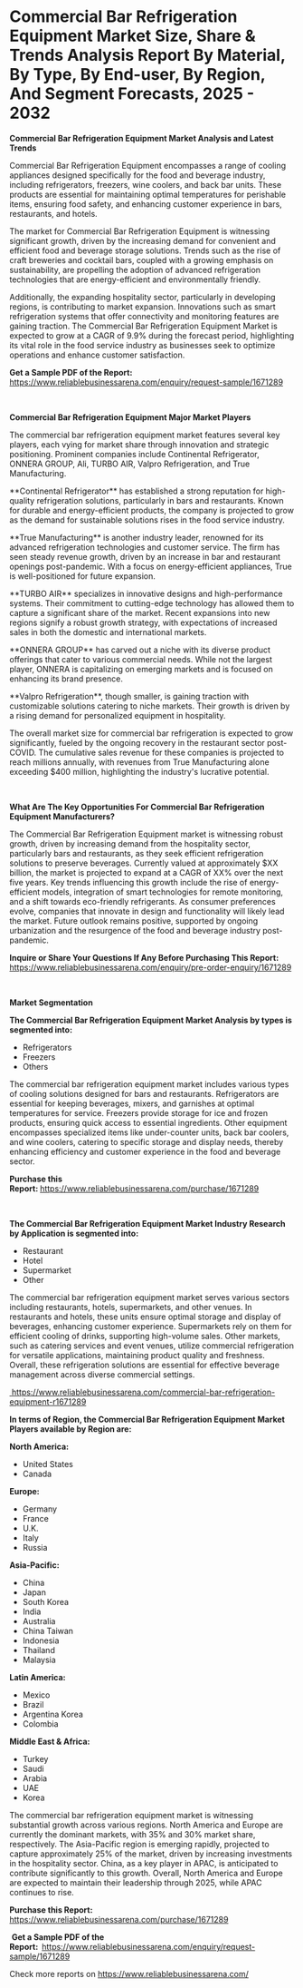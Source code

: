 <p><h1>Commercial Bar Refrigeration Equipment Market Size, Share & Trends Analysis Report By Material, By Type, By End-user, By Region, And Segment Forecasts, 2025 - 2032</h1></p><p><strong>Commercial Bar Refrigeration Equipment Market Analysis and Latest Trends</strong></p>
<p><p>Commercial Bar Refrigeration Equipment encompasses a range of cooling appliances designed specifically for the food and beverage industry, including refrigerators, freezers, wine coolers, and back bar units. These products are essential for maintaining optimal temperatures for perishable items, ensuring food safety, and enhancing customer experience in bars, restaurants, and hotels.</p><p>The market for Commercial Bar Refrigeration Equipment is witnessing significant growth, driven by the increasing demand for convenient and efficient food and beverage storage solutions. Trends such as the rise of craft breweries and cocktail bars, coupled with a growing emphasis on sustainability, are propelling the adoption of advanced refrigeration technologies that are energy-efficient and environmentally friendly.</p><p>Additionally, the expanding hospitality sector, particularly in developing regions, is contributing to market expansion. Innovations such as smart refrigeration systems that offer connectivity and monitoring features are gaining traction. The Commercial Bar Refrigeration Equipment Market is expected to grow at a CAGR of 9.9% during the forecast period, highlighting its vital role in the food service industry as businesses seek to optimize operations and enhance customer satisfaction.</p></p>
<p><strong>Get a Sample PDF of the Report:&nbsp;</strong> <a href="https://www.reliablebusinessarena.com/enquiry/request-sample/1671289?utm_campaign=2146&utm_medium=2&utm_source=Github&utm_content=ia&utm_term=09042025&utm_id=commercial-bar-refrigeration-equipment">https://www.reliablebusinessarena.com/enquiry/request-sample/1671289</a></p>
<p>&nbsp;</p>
<p><strong>Commercial Bar Refrigeration Equipment Major Market Players</strong></p>
<p><p>The commercial bar refrigeration equipment market features several key players, each vying for market share through innovation and strategic positioning. Prominent companies include Continental Refrigerator, ONNERA GROUP, Ali, TURBO AIR, Valpro Refrigeration, and True Manufacturing.</p><p>**Continental Refrigerator** has established a strong reputation for high-quality refrigeration solutions, particularly in bars and restaurants. Known for durable and energy-efficient products, the company is projected to grow as the demand for sustainable solutions rises in the food service industry. </p><p>**True Manufacturing** is another industry leader, renowned for its advanced refrigeration technologies and customer service. The firm has seen steady revenue growth, driven by an increase in bar and restaurant openings post-pandemic. With a focus on energy-efficient appliances, True is well-positioned for future expansion.</p><p>**TURBO AIR** specializes in innovative designs and high-performance systems. Their commitment to cutting-edge technology has allowed them to capture a significant share of the market. Recent expansions into new regions signify a robust growth strategy, with expectations of increased sales in both the domestic and international markets.</p><p>**ONNERA GROUP** has carved out a niche with its diverse product offerings that cater to various commercial needs. While not the largest player, ONNERA is capitalizing on emerging markets and is focused on enhancing its brand presence.</p><p>**Valpro Refrigeration**, though smaller, is gaining traction with customizable solutions catering to niche markets. Their growth is driven by a rising demand for personalized equipment in hospitality.</p><p>The overall market size for commercial bar refrigeration is expected to grow significantly, fueled by the ongoing recovery in the restaurant sector post-COVID. The cumulative sales revenue for these companies is projected to reach millions annually, with revenues from True Manufacturing alone exceeding $400 million, highlighting the industry's lucrative potential.</p></p>
<p>&nbsp;</p>
<p><strong>What Are The Key Opportunities For Commercial Bar Refrigeration Equipment Manufacturers?</strong></p>
<p><p>The Commercial Bar Refrigeration Equipment market is witnessing robust growth, driven by increasing demand from the hospitality sector, particularly bars and restaurants, as they seek efficient refrigeration solutions to preserve beverages. Currently valued at approximately $XX billion, the market is projected to expand at a CAGR of XX% over the next five years. Key trends influencing this growth include the rise of energy-efficient models, integration of smart technologies for remote monitoring, and a shift towards eco-friendly refrigerants. As consumer preferences evolve, companies that innovate in design and functionality will likely lead the market. Future outlook remains positive, supported by ongoing urbanization and the resurgence of the food and beverage industry post-pandemic.</p></p>
<p><strong>Inquire or Share Your Questions If Any Before Purchasing This Report:</strong> <a href="https://www.reliablebusinessarena.com/enquiry/pre-order-enquiry/1671289?utm_campaign=2146&utm_medium=2&utm_source=Github&utm_content=ia&utm_term=09042025&utm_id=commercial-bar-refrigeration-equipment">https://www.reliablebusinessarena.com/enquiry/pre-order-enquiry/1671289</a></p>
<p>&nbsp;</p>
<p><strong>Market Segmentation</strong></p>
<p><strong>The Commercial Bar Refrigeration Equipment Market Analysis by types is segmented into:</strong></p>
<p><ul><li>Refrigerators</li><li>Freezers</li><li>Others</li></ul></p>
<p><p>The commercial bar refrigeration equipment market includes various types of cooling solutions designed for bars and restaurants. Refrigerators are essential for keeping beverages, mixers, and garnishes at optimal temperatures for service. Freezers provide storage for ice and frozen products, ensuring quick access to essential ingredients. Other equipment encompasses specialized items like under-counter units, back bar coolers, and wine coolers, catering to specific storage and display needs, thereby enhancing efficiency and customer experience in the food and beverage sector.</p></p>
<p><strong>Purchase this Report:&nbsp;</strong><a href="https://www.reliablebusinessarena.com/purchase/1671289?utm_campaign=2146&utm_medium=2&utm_source=Github&utm_content=ia&utm_term=09042025&utm_id=commercial-bar-refrigeration-equipment">https://www.reliablebusinessarena.com/purchase/1671289</a></p>
<p>&nbsp;</p>
<p><strong>The Commercial Bar Refrigeration Equipment Market Industry Research by Application is segmented into:</strong></p>
<p><ul><li>Restaurant</li><li>Hotel</li><li>Supermarket</li><li>Other</li></ul></p>
<p><p>The commercial bar refrigeration equipment market serves various sectors including restaurants, hotels, supermarkets, and other venues. In restaurants and hotels, these units ensure optimal storage and display of beverages, enhancing customer experience. Supermarkets rely on them for efficient cooling of drinks, supporting high-volume sales. Other markets, such as catering services and event venues, utilize commercial refrigeration for versatile applications, maintaining product quality and freshness. Overall, these refrigeration solutions are essential for effective beverage management across diverse commercial settings.</p></p>
<p><a href="https://www.reliablebusinessarena.com/commercial-bar-refrigeration-equipment-r1671289?utm_campaign=2146&utm_medium=2&utm_source=Github&utm_content=ia&utm_term=09042025&utm_id=commercial-bar-refrigeration-equipment">&nbsp;https://www.reliablebusinessarena.com/commercial-bar-refrigeration-equipment-r1671289</a></p>
<p><strong>In terms of Region, the Commercial Bar Refrigeration Equipment Market Players available by Region are:</strong></p>
<p>
    <p> <strong> North America: </strong>
        <ul>
            <li>United States</li>
            <li>Canada</li>
        </ul>
        </p> 
    <p> <strong> Europe: </strong>
        <ul>
            <li>Germany</li>
            <li>France</li>
            <li>U.K.</li>
            <li>Italy</li>
            <li>Russia</li>
        </ul>
        </p> 
    <p> <strong> Asia-Pacific: </strong>
        <ul>
            <li>China</li>
            <li>Japan</li>
            <li>South Korea</li>
            <li>India</li>
            <li>Australia</li>
            <li>China Taiwan</li>
            <li>Indonesia</li>
            <li>Thailand</li>
            <li>Malaysia</li>
        </ul>
        </p> 
    <p> <strong> Latin America: </strong>
        <ul>
            <li>Mexico</li>
            <li>Brazil</li>
            <li>Argentina Korea</li>
            <li>Colombia</li>
        </ul>
        </p> 
    <p> <strong> Middle East & Africa: </strong>
        <ul>
            <li>Turkey</li>
            <li>Saudi</li>
            <li>Arabia</li>
            <li>UAE</li>
            <li>Korea</li>
        </ul>
    </p>
    </p>
<p><p>The commercial bar refrigeration equipment market is witnessing substantial growth across various regions. North America and Europe are currently the dominant markets, with 35% and 30% market share, respectively. The Asia-Pacific region is emerging rapidly, projected to capture approximately 25% of the market, driven by increasing investments in the hospitality sector. China, as a key player in APAC, is anticipated to contribute significantly to this growth. Overall, North America and Europe are expected to maintain their leadership through 2025, while APAC continues to rise.</p></p>
<p><strong>Purchase this Report: </strong><a href="https://www.reliablebusinessarena.com/purchase/1671289?utm_campaign=2146&utm_medium=2&utm_source=Github&utm_content=ia&utm_term=09042025&utm_id=commercial-bar-refrigeration-equipment">https://www.reliablebusinessarena.com/purchase/1671289</a></p>
<p>&nbsp;<strong>Get a Sample PDF of the Report:&nbsp;&nbsp;</strong><a href="https://www.reliablebusinessarena.com/enquiry/request-sample/1671289?utm_campaign=2146&utm_medium=2&utm_source=Github&utm_content=ia&utm_term=09042025&utm_id=commercial-bar-refrigeration-equipment">https://www.reliablebusinessarena.com/enquiry/request-sample/1671289</a></p>
<p><strong></strong></p>
<p>Check more reports on <a href="https://www.reliablebusinessarena.com/?utm_campaign=2146&utm_medium=2&utm_source=Github&utm_content=ia&utm_term=09042025&utm_id=commercial-bar-refrigeration-equipment">https://www.reliablebusinessarena.com/</a></p>